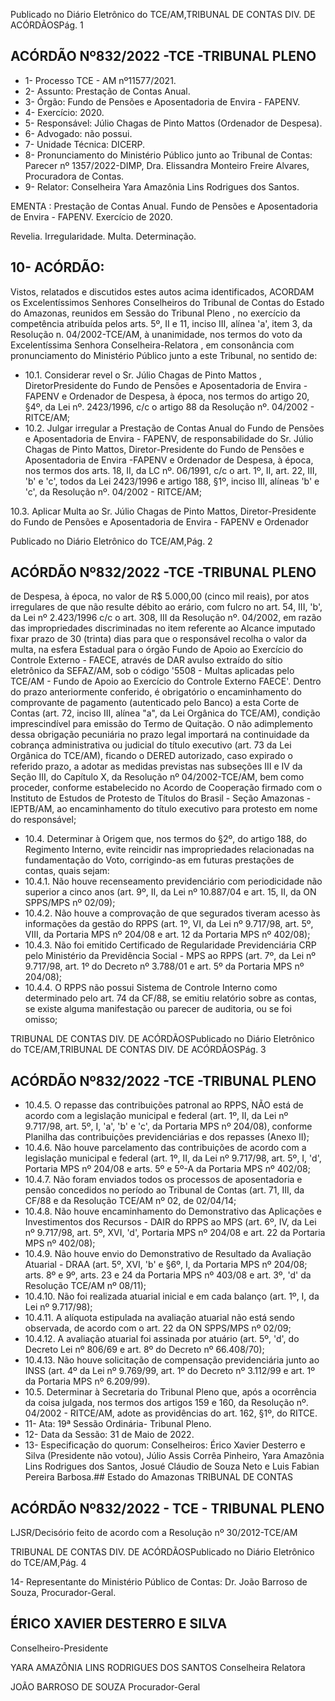 Publicado  no  Diário  Eletrônico do TCE/AM,TRIBUNAL DE CONTAS DIV. DE ACÓRDÃOSPág. 1

## ACÓRDÃO Nº832/2022 -TCE -TRIBUNAL PLENO

- 1- Processo TCE - AM nº11577/2021.
- 2- Assunto: Prestação de Contas Anual.
- 3- Órgão: Fundo de Pensões e Aposentadoria de Envira - FAPENV.
- 4- Exercício: 2020.
- 5- Responsável: Júlio Chagas de Pinto Mattos (Ordenador de Despesa).
- 6- Advogado: não possui.
- 7- Unidade Técnica: DICERP.
- 8- Pronunciamento  do  Ministério  Público  junto  ao  Tribunal  de  Contas: Parecer  nº 1357/2022-DIMP, Dra. Elissandra Monteiro Freire Alvares, Procuradora de Contas.
- 9- Relator: Conselheira Yara Amazônia Lins Rodrigues dos Santos.

EMENTA : Prestação  de  Contas  Anual.  Fundo  de Pensões  e  Aposentadoria  de  Envira  -  FAPENV. Exercício de 2020.

Revelia. Irregularidade. Multa. Determinação.

## 10-  ACÓRDÃO:

Vistos, relatados e discutidos estes autos acima identificados, ACORDAM os Excelentíssimos Senhores Conselheiros do Tribunal de Contas do Estado do Amazonas, reunidos em Sessão do Tribunal Pleno , no exercício da competência atribuída pelos arts. 5º, II e 11, inciso III, alínea 'a', item 3, da Resolução n. 04/2002-TCE/AM, à unanimidade, nos termos do voto da Excelentíssima Senhora Conselheira-Relatora ,  em consonância com pronunciamento do Ministério Público junto a este Tribunal, no sentido de:

- 10.1. Considerar revel o Sr. Júlio Chagas de Pinto Mattos , DiretorPresidente do Fundo de Pensões e Aposentadoria de Envira - FAPENV e Ordenador de Despesa, à época, nos termos do artigo 20, §4º, da Lei nº. 2423/1996, c/c o artigo 88 da Resolução nº. 04/2002 - RITCE/AM;
- 10.2. Julgar irregular a  Prestação  de  Contas  Anual do  Fundo  de  Pensões e Aposentadoria  de  Envira  -  FAPENV,  de  responsabilidade  do  Sr. Júlio Chagas  de  Pinto  Mattos, Diretor-Presidente  do  Fundo  de  Pensões  e Aposentadoria de Envira -FAPENV  e  Ordenador  de  Despesa,  à época, nos termos dos arts. 18, II, da LC nº. 06/1991, c/c o art. 1º, II, art. 22,  III,  'b'  e  'c',  todos  da  Lei  2423/1996  e  artigo  188,  §1º,  inciso  III, alíneas 'b' e 'c', da Resolução nº. 04/2002 - RITCE/AM;

10.3. Aplicar Multa ao  Sr. Júlio Chagas de Pinto Mattos, Diretor-Presidente do Fundo de Pensões e Aposentadoria de Envira - FAPENV e Ordenador

Publicado  no  Diário  Eletrônico do TCE/AM,Pág. 2

## ACÓRDÃO Nº832/2022 -TCE -TRIBUNAL PLENO

de Despesa, à época, no valor de R$ 5.000,00 (cinco mil reais), por atos irregulares de que não resulte débito ao erário, com fulcro no art. 54, III, 'b', da Lei nº 2.423/1996 c/c o art. 308, III da Resolução nº. 04/2002, em razão  das  impropriedades  discriminadas  no  item  referente  ao  Alcance imputado fixar prazo de 30 (trinta) dias para que o responsável recolha o valor  da  multa,  na  esfera  Estadual  para  o  órgão  Fundo  de  Apoio  ao Exercício do Controle Externo - FAECE, através de DAR avulso extraído do sítio eletrônico da SEFAZ/AM, sob o código '5508 - Multas aplicadas pelo  TCE/AM  -  Fundo  de  Apoio  ao  Exercício  do  Controle  Externo  FAECE'.  Dentro  do prazo anteriormente conferido, é obrigatório o encaminhamento do comprovante de pagamento (autenticado pelo Banco)  a  esta  Corte  de  Contas  (art.  72,  inciso  III,  alínea  "a",  da  Lei Orgânica do TCE/AM), condição imprescindível para emissão do Termo de Quitação. O não adimplemento dessa obrigação pecuniária no prazo legal importará na continuidade da cobrança administrativa ou judicial do título  executivo  (art.  73  da  Lei  Orgânica  do  TCE/AM), ficando  o  DERED autorizado, caso expirado o referido prazo, a adotar as medidas previstas nas  subseções  III  e  IV  da  Seção  III,  do  Capítulo  X,  da  Resolução  nº 04/2002-TCE/AM, bem como proceder, conforme estabelecido no Acordo de Cooperação firmado com o Instituto de Estudos de Protesto de Títulos do Brasil  -  Seção  Amazonas - IEPTB/AM, ao encaminhamento do título executivo para protesto em nome do responsável;

- 10.4. Determinar à Origem que,  nos  termos  do  §2º,  do  artigo  188,  do Regimento  Interno,  evite  reincidir  nas  impropriedades  relacionadas  na fundamentação do Voto, corrigindo-as em futuras prestações de contas, quais sejam:
- 10.4.1. Não houve recenseamento previdenciário com periodicidade não superior a cinco anos (art. 9º, II, da Lei nº 10.887/04 e art. 15, II, da ON SPPS/MPS nº 02/09);
- 10.4.2. Não houve a comprovação de que segurados tiveram acesso às  informações  da  gestão  do  RPPS  (art.  1º,  VI,  da  Lei  nº 9.717/98, art.  5º,  VIII,  da  Portaria  MPS  nº  204/08  e  art.  12  da Portaria MPS nº 402/08);
- 10.4.3. Não foi emitido Certificado de Regularidade Previdenciária CRP pelo Ministério da Previdência Social - MPS ao RPPS (art. 7º, da Lei nº 9.717/98, art. 1º do Decreto nº 3.788/01 e art. 5º da Portaria MPS nº 204/08);
- 10.4.4. O  RPPS  não  possui  Sistema  de  Controle  Interno  como determinado pelo art. 74 da CF/88, se emitiu relatório sobre as contas, se existe alguma manifestação ou parecer de auditoria, ou se foi omisso;

TRIBUNAL DE CONTAS DIV. DE ACÓRDÃOSPublicado  no  Diário  Eletrônico do TCE/AM,TRIBUNAL DE CONTAS DIV. DE ACÓRDÃOSPág. 3

## ACÓRDÃO Nº832/2022 -TCE -TRIBUNAL PLENO

- 10.4.5. O repasse das contribuições patronal ao RPPS, NÃO está de acordo com a legislação municipal e federal (art. 1º, II, da Lei nº 9.717/98,  art.  5º,  I,  'a',  'b'  e  'c',  da  Portaria  MPS  nº  204/08), conforme  Planilha das contribuições previdenciárias e dos repasses (Anexo II);
- 10.4.6. Não houve parcelamento das contribuições de acordo com a legislação municipal e federal (art. 1º, II, da Lei nº 9.717/98, art. 5º,  I,  'd',  Portaria  MPS nº  204/08 e arts. 5º e 5º-A da Portaria MPS nº 402/08;
- 10.4.7. Não foram enviados todos os processos de aposentadoria e pensão concedidos no período ao Tribunal de Contas (art. 71, III, da CF/88 e da Resolução TCE/AM nº 02, de 02/04/14;
- 10.4.8. Não houve encaminhamento do Demonstrativo das Aplicações e Investimentos dos Recursos - DAIR do RPPS ao MPS (art.  6º,  IV,  da  Lei  nº  9.717/98,  art.  5º,  XVI,  'd',  Portaria MPS nº 204/08 e art. 22 da Portaria MPS nº 402/08);
- 10.4.9. Não houve envio do Demonstrativo de Resultado da Avaliação Atuarial - DRAA (art. 5º, XVI, 'b' e §6º, I, da Portaria MPS nº 204/08; arts. 8º e 9º, arts. 23 e 24 da Portaria MPS nº 403/08 e art. 3º, 'd' da Resolução TCE/AM nº 08/11);
- 10.4.10. Não foi realizada atuarial inicial e em cada balanço (art. 1º, I, da Lei nº 9.717/98);
- 10.4.11. A  alíquota  estipulada  na  avaliação  atuarial  não  está  sendo observada,  de  acordo  com  o  art.  22  da  ON  SPPS/MPS  nº 02/09;
- 10.4.12. A avaliação atuarial foi assinada por atuário (art. 5º, 'd', do Decreto Lei nº 806/69 e art. 8º do Decreto nº 66.408/70);
- 10.4.13. Não houve solicitação de compensação previdenciária junto ao  INSS  (art.  4º  da  Lei  nº  9.769/99,  art.  1º  do  Decreto  nº 3.112/99 e art. 1º da Portaria MPS nº 6.209/99).
- 10.5. Determinar à  Secretaria do Tribunal Pleno que, após a ocorrência da coisa  julgada,  nos  termos  dos  artigos  159  e  160,  da  Resolução  nº. 04/2002  -  RITCE/AM,  adote  as  providências  do  art.  162, §1º, do RITCE.
- 11-  Ata: 19ª Sessão Ordinária- Tribunal Pleno.
- 12-  Data da Sessão: 31 de Maio de 2022.
- 13-  Especificação do quorum: Conselheiros: Érico Xavier Desterro e Silva (Presidente não votou),  Júlio  Assis  Corrêa  Pinheiro,  Yara  Amazônia  Lins  Rodrigues  dos  Santos, Josué Cláudio de Souza Neto e Luis Fabian Pereira Barbosa.## Estado do Amazonas TRIBUNAL DE CONTAS

## ACÓRDÃO Nº832/2022 - TCE - TRIBUNAL PLENO

LJSR/Decisório feito de acordo com a Resolução nº 30/2012-TCE/AM

TRIBUNAL DE CONTAS DIV. DE ACÓRDÃOSPublicado  no  Diário  Eletrônico do TCE/AM,Pág. 4

14-  Representante  do  Ministério  Público  de  Contas: Dr.  João  Barroso  de  Souza, Procurador-Geral.

## ÉRICO XAVIER DESTERRO E SILVA

Conselheiro-Presidente

YARA AMAZÔNIA LINS RODRIGUES DOS SANTOS Conselheira Relatora

JOÃO BARROSO DE SOUZA Procurador-Geral